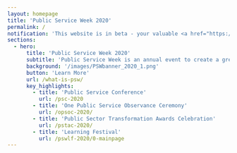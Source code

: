 ```yaml
---
layout: homepage
title: 'Public Service Week 2020'
permalink: /
notification: 'This website is in beta - your valuable <a href="https://www.google.com">feedback</a> will help us in improving it.'
sections:
  - hero:
      title: 'Public Service Week 2020'
      subtitle: 'Public Service Week is an annual event to create a greater appreciation for the work of the Public Service while inspiring public officers to live out her values and ethos. Public Service Week 2020 will run from 8 - 31 October.'
      background: '/images/PSWbanner_2020_1.png'
      button: 'Learn More'
      url: /what-is-psw/
      key_highlights:
        - title: 'Public Service Conference'
          url: /psc-2020
        - title: 'One Public Service Observance Ceremony'
          url: /opsoc-2020/
        - title: 'Public Sector Transformation Awards Celebration'
          url: /pstac-2020/
        - title: 'Learning Festival'
          url: /pswlf-2020/0-mainpage
---
```



<!-- Type your notification here - the notification bar will not appear if this is empty. For other changes, refer to _data/homepage.yml to edit the homepage 
###### This website is in beta - your valuable [feedback](https://form.sg/#!/forms/govtech/5a9ce876b3a3b6006e6b8335){:target="_blank"} will help us in improving it.
-->
